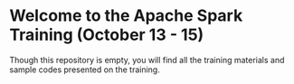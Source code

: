 # Welcome to the Apache Spark Training (October 13 - 15)

Though this repository is empty, you will find all the training materials and sample codes presented on the training.

